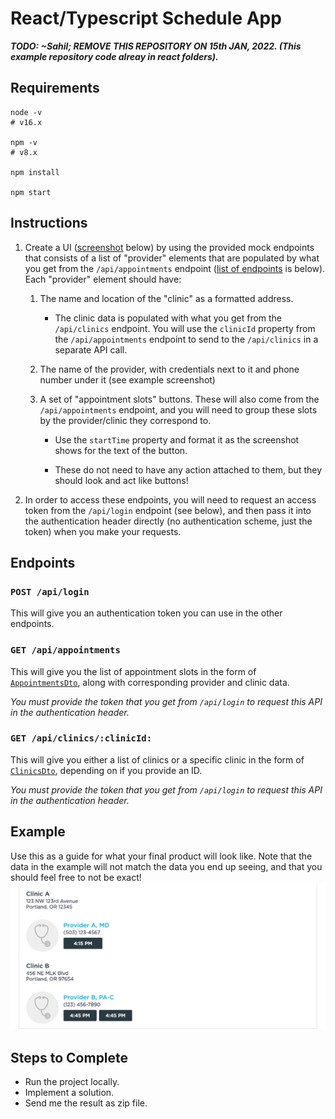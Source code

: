 # React/Typescript Schedule App

***TODO: ~Sahil; REMOVE THIS REPOSITORY ON 15th JAN, 2022. (This example repository code alreay in react folders).***

## Requirements
```shell
node -v
# v16.x

npm -v
# v8.x

npm install

npm start
```

## Instructions
1. Create a UI ([screenshot](#example) below) by using the provided mock endpoints that consists of a list of "provider" elements that are populated by what you get from the `/api/appointments` endpoint ([list of endpoints](#endpoints) is below). Each "provider" element should have:

    1. The name and location of the "clinic" as a formatted address. 
        - The clinic data is populated with what you get from the `/api/clinics` endpoint. You will use the `clinicId` property from the `/api/appointments` endpoint to send to the `/api/clinics` in a separate API call.

    2. The name of the provider, with credentials next to it and phone number under it (see example screenshot)

    3. A set of "appointment slots" buttons. These will also come from the `/api/appointments` endpoint, and you will need to group these slots by the provider/clinic they correspond to. 
        - Use the `startTime` property and format it as the screenshot shows for the text of the button.
        
        - These do not need to have any action attached to them, but they should look and act like buttons!
 
2. In order to access these endpoints, you will need to request an access token from the `/api/login` endpoint (see below), and then pass it into the authentication header directly (no authentication scheme, just the token) when you make your requests.

## Endpoints

### `POST /api/login`
This will give you an authentication token you can use in the other endpoints.

### `GET /api/appointments`
This will give you the list of appointment slots in the form of [`AppointmentsDto`](./src/zoomcare-api.d.ts), along with corresponding provider and clinic data.

*You must provide the token that you get from `/api/login` to request this API in the authentication header.*

### `GET /api/clinics/:clinicId:`
This will give you either a list of clinics or a specific clinic in the form of [`ClinicsDto`](./src/zoomcare-api.d.ts), depending on if you provide an ID.

*You must provide the token that you get from `/api/login` to request this API in the authentication header.*
## Example
Use this as a guide for what your final product will look like. Note that the data in the example will not match the data you end up seeing, and that you should feel free to not be exact!
![Example screenshot](./example.png)

## Steps to Complete
* Run the project locally. 
* Implement a solution.
* Send me the result as zip file. 
